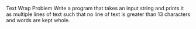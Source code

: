 Text Wrap Problem
Write a program that takes an input string and prints it as multiple lines of text such that no line of text is greater than 13 characters and words are kept whole.
